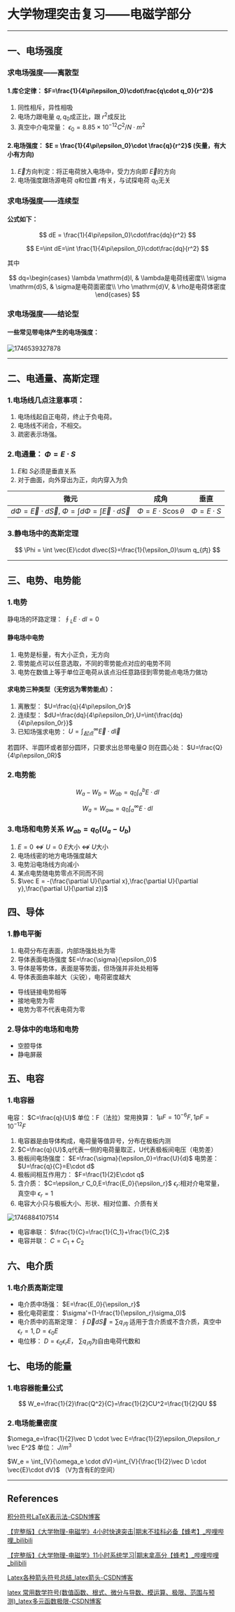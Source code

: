 # 大学物理突击复习——电磁学部分

---

## 一、电场强度

### 求电场强度——离散型

#### 1.库仑定律： $F=\frac{1}{4\pi\epsilon_0}\cdot\frac{q\cdot q_0}{r^2}$

1. 同性相斥，异性相吸
2. 电场力跟电量 $q,q_0$成正比，跟 $r^2$成反比
3. 真空中介电常量： $\epsilon_0 = 8.85 \times 10^{-12}C^2/N\cdot m^2$

#### 2.电场强度： $E = \frac{1}{4\pi\epsilon_0}\cdot \frac{q}{r^2}$ (矢量，有大小有方向)

1. $\vec{E}$方向判定：将正电荷放入电场中，受力方向即 $\vec{E}$的方向
2. 电场强度跟场源电荷 $q$和位置 $r$有关，与试探电荷 $q_0$无关

### 求电场强度——连续型

#### 公式如下：

$$
dE = \frac{1}{4\pi\epsilon_0}\cdot\frac{dq}{r^2}
$$


$$
E=\int dE=\int \frac{1}{4\pi\epsilon_0}\cdot\frac{dq}{r^2}
$$

其中

$$
dq=\begin{cases}
\lambda \mathrm{d}l, & \lambda是电荷线密度\\
\sigma \mathrm{d}S, & \sigma是电荷面密度\\
\rho \mathrm{d}V, & \rho是电荷体密度
\end{cases}
$$

### 求电场强度——结论型

#### 一些常见带电体产生的电场强度：

![1746539327878](image/大学物理电磁学/1746539327878.png)

---

## 二、电通量、高斯定理

### 1.电场线几点注意事项：

1. 电场线起自正电荷，终止于负电荷。
2. 电场线不闭合，不相交。
3. 疏密表示场强。

### 2.电通量： $\Phi = E \cdot S$

1. $E$和 $S$必须是垂直关系
2. 对于曲面，向外穿出为正，向内穿入为负

| 微元                                                                             | 成角                          | 垂直                 |
| -------------------------------------------------------------------------------- | ----------------------------- | -------------------- |
| $d\Phi=\vec{E}\cdot d\vec{S}$, $\Phi=\int d\Phi = \int \vec{E}\cdot d\vec{S}$ | $\Phi=E\cdot S \cos \theta$ | $\Phi = E \cdot S$ |

### 3.静电场中的高斯定理

$$
\Phi = \int \vec{E}\cdot d\vec{S}=\frac{1}{\epsilon_0}\sum q_{内}
$$

---

## 三、电势、电势能

### 1.电势

静电场的环路定理： $\oint_L E\cdot dl=0$

#### 静电场中电势

1. 电势是标量，有大小正负，无方向
2. 零势能点可以任意选取，不同的零势能点对应的电势不同
3. 电势在数值上等于单位正电荷从该点沿任意路径到零势能点电场力做功

#### 求电势三种类型（无穷远为零势能点）：

1. 离散型： $U=\frac{q}{4\pi\epsilon_0r}$
2. 连续型： $dU=\frac{dq}{4\pi\epsilon_0r},U=\int{\frac{dq}{4\pi\epsilon_0r}}$
3. 已知场强求电势： $U=\int_{起点}^{ \infty}\vec{E}\cdot d\vec{l}$

若圆环、半圆环或者部分圆环，只要求出总带电量$Q$
则在圆心处： $U=\frac{Q}{4\pi\epsilon_0R}$

### 2.电势能

$$
W_a-W_b=W_{ab}=q_0\int_{a}^{b}E\cdot dl
$$

$$
W_a=W_{a\infty}=q_0\int_{a}^{\infty}E\cdot dl
$$

### 3.电场和电势关系 $W_{ab}=q_0(U_a-U_b)$

1. $E=0\nLeftrightarrow U=0$	$E$大小 $\nLeftrightarrow$ $U$大小
2. 电场线密的地方电场强度越大
3. 电势沿电场线方向减小
4. 某点电势随电势零点不同而不同
5. $\vec E = -(\frac{\partial U}{\partial x},\frac{\partial U}{\partial y},\frac{\partial U}{\partial z})$

## 四、导体

### 1.静电平衡

1. 电荷分布在表面，内部场强处处为零
2. 导体表面电场强度 $E=\frac{\sigma}{\epsilon_0}$
3. 导体是等势体，表面是等势面，但场强并非处处相等
4. 导体表面曲率越大（尖锐），电荷密度越大

* 导线链接电势相等
* 接地电势为零
* 电势为零不代表电荷为零

### 2.导体中的电场和电势

* 空腔导体
* 静电屏蔽

## 五、电容

### 1.电容器

电容： $C=\frac{q}{U}$ 单位：F（法拉）常用换算： $1\mu F=10^{-6}F,1pF=10^{-12}F$

1. 电容器是由导体构成，电荷量等值异号，分布在极板内测
2. $C=\frac{q}{U}$,q代表一侧的电荷量取正，U代表极板间电压（电势差）
3. 极板间电场强度： $E=\frac{\sigma}{\epsilon_0}=\frac{U}{d}$ 电势差： $U=\frac{q}{C}=E\cdot d$
4. 极板间相互作用力： $F=\frac{1}{2}E\cdot q$
5. 含介质： $C=\epsilon_r C_0,E=\frac{E_0}{\epsilon_r}$ $\epsilon_r$:相对介电常量，真空中 $\epsilon_r=1$
6. 电容大小只与极板大小、形状、相对位置、介质有关

![1746884107514](image/大学物理电磁学/1746884107514.png)

* 电容串联： $\frac{1}{C}=\frac{1}{C_1}+\frac{1}{C_2}$
* 电容并联： $C=C_1+C_2$

## 六、电介质

### 1.电介质高斯定理

* 电介质中场强： $E=\frac{E_0}{\epsilon_r}$
* 极化电荷密度： $\sigma'=(1-\frac{1}{\epsilon_r}\sigma_0)$
* 电介质中的高斯定理： $\oint{\vec D d\vec S}=\sum q_内$ 适用于含介质或不含介质，真空中 $\epsilon_r=1,D=\epsilon_0E$
* 电位移： $D=\epsilon_0\epsilon_rE$， $\sum q_内$为自由电荷代数和

## 七、电场的能量

### 1.电容器能量公式

$$
W_e=\frac{1}{2}\frac{Q^2}{C}=\frac{1}{2}CU^2=\frac{1}{2}QU
$$

### 2.电场能量密度

$\omega_e=\frac{1}{2}\vec D \cdot \vec E=\frac{1}{2}\epsilon_0\epsilon_r \vec E^2$ 单位： $J/m^3$

$W_e = \int_{V}{\omega_e \cdot dV}=\int_{V}{\frac{1}{2}\vec D \cdot \vec{E}\cdot dV}$ （V为含有E的空间）

---

## References

[积分符号LaTeX表示法-CSDN博客](https://blog.csdn.net/ch206265/article/details/122707752)

[【完整版】《大学物理-电磁学》4小时快速突击|期末不挂科必备【蜂考】_哔哩哔哩_bilibili](https://www.bilibili.com/video/BV1XJCzYyEcp/?spm_id_from=333.788.videopod.sections&vd_source=34aca5102e4781db1ca53d6bb100be6e)

[【完整版】《大学物理-电磁学》11小时系统学习|期末拿高分【蜂考】_哔哩哔哩_bilibili](https://www.bilibili.com/video/BV1H4NGerE4X?spm_id_from=333.788.videopod.sections&vd_source=34aca5102e4781db1ca53d6bb100be6e)

[Latex各种箭头符号总结_latex箭头-CSDN博客](https://blog.csdn.net/Artoria_QZH/article/details/103310704)

[latex 常用数学符号(数值函数、根式、微分与导数、模运算、极限、范围与预测)_latex多元函数极限-CSDN博客](https://blog.csdn.net/qq_45353993/article/details/129109027)
